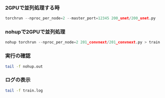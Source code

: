 ### 2GPUで並列処理する時
```py
torchrun --nproc_per_node=2 --master_port=12345 200_unet/200_unet.py
```
### nohupで2GPUで並列処理
```py
nohup torchrun --nproc_per_node=2 201_convnext/201_convnext.py > train.log 2>&1 &
```
### 実行の確認
```bash
tail -f nohup.out
```
### ログの表示
```bash
tail -f train.log
```